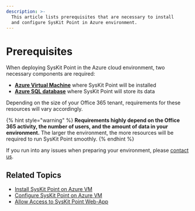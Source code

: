 ```yaml
---
description: >-
  This article lists prerequisites that are necessary to install
  and configure SysKit Point in Azure environment.
---
```


# Prerequisites

When deploying SysKit Point in the Azure cloud environment, two necessary components are required:

* **[Azure Virtual Machine](create-azure-vm.md)** where SysKit Point will be installed
* **[Azure SQL database](create-azure-sql-database.md)** where SysKit Point will store its data 

Depending on the size of your Office 365 tenant, requirements for these resources will vary accordingly.

{% hint style="warning" %}
**Requirements highly depend on the Office 365 activity, the number of users, and the amount of data in your environment.** The larger the environment, the more resources will be required to run SysKit Point smoothly.
{% endhint %}

If you run into any issues when preparing your environment, please [contact us](https://www.syskit.com/contact-us/).

## Related Topics

* [Install SysKit Point on Azure VM](../install-syskit-point-on-azure-vm.md) 
* [Configure SysKit Point on Azure VM](../configure-syskit-point-on-azure-vm.md)
* [Allow Access to SysKit Point Web-App](../allow-access-to-syskit-point-web-app.md)